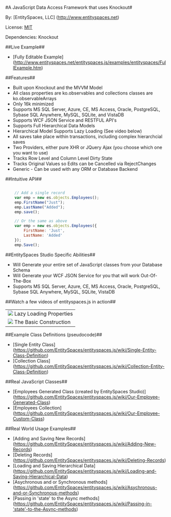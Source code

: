 #A JavaScript Data Access Framework that uses Knockout#

By: [EntitySpaces, LLC] (http://www.entityspaces.net)

License: [MIT](http://www.opensource.org/licenses/mit-license.php)

Dependencies: Knockout

##Live Example##
* [Fully Editable Example] (http://www.entityspaces.net/entityspaces.js/examples/entityspaces/FullExample.htm)

##Features##
* Built upon Knockout and the MVVM Model
* All class properties are ko.observables and collections classes are ko.observableArrays
* Only 16k minimized
* Supports MS SQL Server, Azure, CE, MS Access, 
Oracle, PostgreSQL, Sybase SQL Anywhere, MySQL, SQLite, and VistaDB
* Supports WCF JSON Service and RESTFUL API's
* Supports Full Hierarchical Data Models
* Hierarchical Model Supports Lazy Loading (See video below)
* All saves take place within transactions, including complex hierarchcial saves
* Two Providers, either pure XHR or JQuery Ajax (you choose which one you want to use)
* Tracks Row Level and Column Level Dirty State
* Tracks Original Values so Edits can be Cancelled via RejectChanges
* Generic - Can be used with any ORM or Database Backend

##Intuitive API##
```javascript

    // Add a single record
    var emp = new es.objects.Employees();
    emp.FirstName("Just");
    emp.LastName("Added");
    emp.save();

    // Or the same as above
    var emp = new es.objects.Employees({
        FirstName: 'Just',
        LastName: 'Added'
    });
    emp.Save();
```

##EntitySpaces Studio Specific Abilities##
* Will Generate your entire set of JavaScript classes from your Database Schema
* Will Generate your WCF JSON Service for you that will work Out-Of-The-Box 
* Supports MS SQL Server, Azure, CE, MS Access, Oracle, PostgreSQL, Sybase SQL Anywhere, MySQL, SQLite, VistaDB

##Watch a few videos of entityspaces.js in action##
<table border="0">
    <tr align=center">
        <td>
            <a href="http://www.entityspaces.net/developer/Videos/entityspaces_js/LazyLoad.html" target="new"><img src="http://www.entityspaces.net/downloads/video.png" border="0"></a> Lazy Loading Properties
        </td>
    </tr>
    <tr align=center">
        <td>
            <a href="http://www.entityspaces.net/developer/Videos/entityspaces_js/entityspaces_js_cool.html" target="new"><img src="http://www.entityspaces.net/downloads/video.png" border="0"></a> The Basic Construction
        </td>
    </tr>

</table>

##Example Class Definitions (pseudocode)##
* [Single Entity Class] (https://github.com/EntitySpaces/entityspaces.js/wiki/Single-Entity-Class-Definition)
* [Collection Class] (https://github.com/EntitySpaces/entityspaces.js/wiki/Collection-Entity-Class-Definition)

##Real JavaScript Classes##
* [Employees Generated Class (created by EntitySpaces Studio)] (https://github.com/EntitySpaces/entityspaces.js/wiki/Our-Employee-Generated-Class)
* [Employees Collection] (https://github.com/EntitySpaces/entityspaces.js/wiki/Our-Employee-Custom-Class)

##Real World Usage Examples##
* [Adding and Saving New Records] (https://github.com/EntitySpaces/entityspaces.js/wiki/Adding-New-Records)
* [Deleting Records] (https://github.com/EntitySpaces/entityspaces.js/wiki/Deleting-Records)
* [Loading and Saving Hierarchical Data] (https://github.com/EntitySpaces/entityspaces.js/wiki/Loading-and-Saving-Hierarchical-Data)
* [Asychronous and or Synchronous methods] (https://github.com/EntitySpaces/entityspaces.js/wiki/Asychronous-and-or-Synchronous-methods)
* [Passing in 'state' to the Async methods] (https://github.com/EntitySpaces/entityspaces.js/wiki/Passing-in-'state'-to-the-Async-methods)